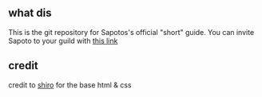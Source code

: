 ## what dis

This is the git repository for Sapotos's official "short" guide. 
You can invite Sapoto to your guild with [this link](https://discordapp.com/oauth2/authorize?client_id=517228615042072576&permissions=8&scope=bot)

## credit
credit to [shiro](https://discordbots.org/shiro) for the base html & css
